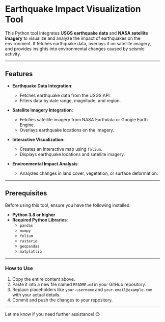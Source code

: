 # Earthquake Impact Visualization Tool

This Python tool integrates **USGS earthquake data** and **NASA satellite imagery** to visualize and analyze the impact of earthquakes on the environment. It fetches earthquake data, overlays it on satellite imagery, and provides insights into environmental changes caused by seismic activity.

---

## Features

- **Earthquake Data Integration**:
  - Fetches earthquake data from the USGS API.
  - Filters data by date range, magnitude, and region.

- **Satellite Imagery Integration**:
  - Fetches satellite imagery from NASA Earthdata or Google Earth Engine.
  - Overlays earthquake locations on the imagery.

- **Interactive Visualization**:
  - Creates an interactive map using `folium`.
  - Displays earthquake locations and satellite imagery.

- **Environmental Impact Analysis**:
  - Analyzes changes in land cover, vegetation, or surface deformation.

---

## Prerequisites

Before using this tool, ensure you have the following installed:

- **Python 3.8 or higher**
- **Required Python Libraries**:
  - `pandas`
  - `numpy`
  - `folium`
  - `rasterio`
  - `geopandas`
  - `matplotlib`


---

### **How to Use**

1. Copy the entire content above.
2. Paste it into a new file named `README.md` in your GitHub repository.
3. Replace placeholders like `your-username` and `your-email@example.com` with your actual details.
4. Commit and push the changes to your repository.
---

Let me know if you need further assistance! 😊
